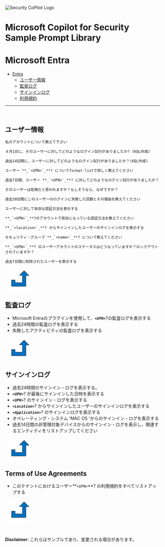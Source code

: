 ![Security CoPilot Logo](https://github.com/ninjyanaka/Copilot-For-Security/blob/main/Promptbook%20samples/ic_fluent_copilot_64_64%402x.png)
# Microsoft Copilot for Security Sample Prompt Library

# Microsoft Entra

- [Entra](#entra)
  - [ユーザー情報](#user-details)
  - [監査ログ](#audit-logs)
  - [サインインログ](#sign-in-logs)
  - [利用規約](terms-of-use-agreements)

***
&nbsp;
## ユーザー情報
<a name="User Details"></a>
 ```
 私のアカウントについて教えて下さい
 ```

 ```
４月1日に、そのユーザーに対してどのようなログイン試行がありましたか? (KQL作成)
 ```

 ```
過去14日間に、ユーザーに対してどのようなログイン試行がありましたか？(KQL作成)
 ```
```
ユーザー **_`<UPN>`_**? についてformat-listで詳しく教えてください
```
```
過去7日間、ユーザー **_`<UPN>`_**? に対してどのようなログイン試行がありましたか？
```
```
そのユーザーは危険だと思われますか？もしそうなら、なぜですか？
```
```
過去30日間にこのユーザーのログインに失敗した回数とその理由を教えてください
```
```
ユーザーに対して有効な認証方法を表示する
```
```
**_`<UPN>`_**?のアカウントで有効になっている認証方法を教えてください
```
```
**_`<location>`_**? からサインインしたユーザーのサインインログを表示する
```
```
セキュリティ・グループ **_`<name>`_**? について教えてください
```
```
**_`<UPN>`_**? のユーザーアカウントのステータスはどうなっていますか？ロックアウトされていますか？
```
```
過去7日間に削除されたユーザーを表示する
```

&nbsp;
[![alt text](../../Images/backtotop.svg)](#entra)

## 監査ログ

- Microsoft Entraのプラグインを使用して、**_`<UPN>`_**?の監査ログを表示する
- 過去24時間の監査ログを表示する
- 失敗したアクティビティの監査ログを表示する

&nbsp;
[![alt text](../../Images/backtotop.svg)](#entra)

## サインインログ

- 過去24時間のサインイン・ログを表示する。
- **_`<UPN>`_**?  が最後にサインインした日時を表示する
- **_`<UPN>`_**? のサインイン・ログを表示する
- **_`<Location>`_**? からサインインしたユーザーのサインインログを表示する
- **_`<Application>`_**? のサインインログを表示する
- オペレーティング・システム 'MAC OS 'からのサインイン・ログを表示する
- 過去14日間の非管理対象デバイスからのサインイン・ログを表示し、関連するエンティティをリストアップしてください

&nbsp;
[![alt text](../../Images/backtotop.svg)](#entra)

## Terms of Use Agreements

- このテナントにおけるユーザー**_`<UPN>`_**? の利用規約をすべてリストアップする

&nbsp;
[![alt text](../../Images/backtotop.svg)](#entra)

&nbsp;

**Disclaimer**: これらはサンプルであり、変更される場合があります。
